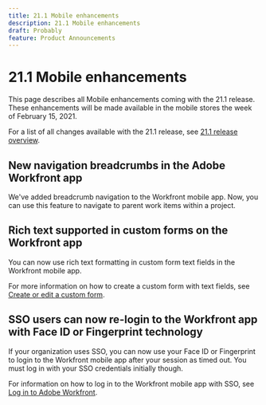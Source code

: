 ```yaml
---
title: 21.1 Mobile enhancements
description: 21.1 Mobile enhancements
draft: Probably
feature: Product Announcements
---
```

# 21.1 Mobile enhancements

This page describes all Mobile enhancements coming with the 21.1 release. These enhancements will be made available in the mobile stores the week of February 15, 2021.

For a list of all changes available with the 21.1 release, see [21.1 release overview](../../../product-announcements/product-releases/21.1-release-activity/21-1-release-overview.md).

## New navigation breadcrumbs in the Adobe Workfront app

We've added breadcrumb navigation to the Workfront mobile app. Now, you can use this feature to navigate to parent work items within a project.

## Rich text supported in custom forms on the Workfront app 

You can now use rich text formatting in custom form text fields in the Workfront mobile app.

For more information on how to create a custom form with text fields, see [Create or edit a custom form](../../../administration-and-setup/customize-workfront/create-manage-custom-forms/create-or-edit-a-custom-form.md).

## SSO users can now re-login to the Workfront app with Face ID or Fingerprint technology

If your organization uses SSO, you can now use your Face ID or Fingerprint to login to the Workfront mobile app after your session as timed out. You must log in with your SSO credentials initially though.

For information on how to log in to the Workfront mobile app with SSO, see [Log in to Adobe Workfront](../../../workfront-basics/manage-your-account-and-profile/managing-your-workfront-account/log-in-to-workfront.md).
